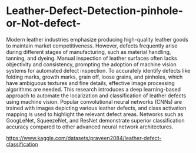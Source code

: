 # Leather-Defect-Detection-pinhole-or-Not-defect-
Modern leather industries emphasize producing
high-quality leather goods to maintain market competitiveness.
However, defects frequently arise during different stages of
manufacturing, such as material handling, tanning, and dyeing.
Manual inspection of leather surfaces often lacks objectivity and
consistency, prompting the adoption of machine vision systems
for automated defect inspection. To accurately identify defects
like folding marks, growth marks, grain off, loose grains, and
pinholes, which have ambiguous textures and fine details, effective
image processing algorithms are needed. This research introduces
a deep learning-based approach to automate the localization and
classification of leather defects using machine vision. Popular
convolutional neural networks (CNNs) are trained with images
depicting various leather defects, and class activation mapping
is used to highlight the relevant defect areas. Networks such as
GoogLeNet, SqueezeNet, and ResNet demonstrate superior classification
accuracy compared to other advanced neural network
architectures.



https://www.kaggle.com/datasets/praveen2084/leather-defect-classification
